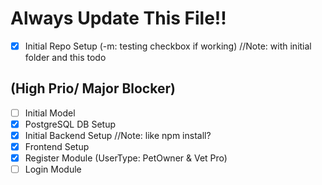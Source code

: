 # Always Update This File!!

- [x] Initial Repo Setup (-m: testing checkbox if working) //Note: with initial folder and this todo

## (High Prio/ Major Blocker)
- [ ] Initial Model
- [x] PostgreSQL DB Setup
- [x] Initial Backend Setup //Note: like npm install?
- [x] Frontend Setup
- [x] Register Module (UserType: PetOwner & Vet Pro)
- [ ] Login Module
